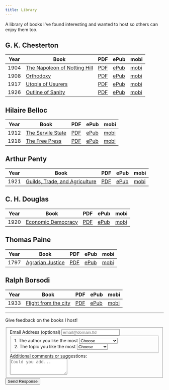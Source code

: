 ```yaml
---
title: Library
---
```


A library of books I've found interesting and wanted to host so others can enjoy them too.

## G. K. Chesterton

| Year | Book                                                        | PDF                         | ePub                          | mobi                          |
|------|-------------------------------------------------------------|-----------------------------|-------------------------------|-------------------------------|
| 1904 | [The Napoleon of Notting Hill](napoleon-notting/index.html) | [PDF](napoleon-notting.pdf) | [ePub](napoleon-notting.epub) | [mobi](napoleon-notting.mobi) |
| 1908 | [Orthodoxy](orthodoxy/index.html)                           | [PDF](orthodoxy.pdf)        | [ePub](orthodoxy.epub)        | [mobi](orthodoxy.mobi)        |
| 1917 | [Utopia of Usurers](utopia-usurers/index.html)              | [PDF](utopia-usurers.pdf)   | [ePub](utopia-usurers.epub)   | [mobi](utopia-usurers.mobi)   |
| 1926 | [Outline of Sanity](outline-sanity/index.html)              | [PDF](outline-sanity.pdf)   | [ePub](outline-sanity.epub)   | [mobi](outline-sanity.mobi)   |

## Hilaire Belloc

| Year | Book                                          | PDF                       | ePub                        | mobi                        |
|------|-----------------------------------------------|---------------------------|-----------------------------|-----------------------------|
| 1912 | [The Servile State](servile-state/index.html) | [PDF](servile-state.pdf)  | [ePub](servile-state.epub)  | [mobi](servile-state.mobi)  |
| 1918 | [The Free Press](the-free-press/index.html)   | [PDF](the-free-press.pdf) | [ePub](the-free-press.epub) | [mobi](the-free-press.mobi) |

## Arthur Penty

| Year |   Book                                                    | PDF                     | ePub                      | mobi                      |
|------|-----------------------------------------------------------|-------------------------|---------------------------|---------------------------|
| 1921 | [Guilds, Trade, and Agriculture](guilds-trade/index.html) | [PDF](guilds-trade.pdf) | [ePub](guilds-trade.epub) | [mobi](guilds-trade.mobi) |

## C. H. Douglas

| Year |   Book                                              | PDF                           | ePub                            | mobi                            |
|------|-----------------------------------------------------|-------------------------------|---------------------------------|---------------------------------|
| 1920 | [Economic Democracy](economic-democracy/index.html) | [PDF](economic-democracy.pdf) | [ePub](economic-democracy.epub) | [mobi](economic-democracy.mobi) |

## Thomas Paine

| Year |   Book                                          | PDF                         | ePub                          | mobi                          |
|------|-------------------------------------------------|-----------------------------|-------------------------------|-------------------------------|
| 1797 | [Agrarian Justice](agrarian-justice/index.html) | [PDF](agrarian-justice.pdf) | [ePub](agrarian-justice.epub) | [mobi](agrarian-justice.mobi) |

## Ralph Borsodi

| Year |   Book                                              | PDF                         | ePub                          | mobi                          |
|------|-----------------------------------------------------|-----------------------------|-------------------------------|-------------------------------|
| 1933 | [Flight from the city](flight-from-city/index.html) | [PDF](flight-from-city.pdf) | [ePub](flight-from-city.epub) | [mobi](flight-from-city.mobi) |

---

Give feedback on the books I host!
<form id="fs-frm" name="survey-form" accept-charset="utf-8" action="https://formspree.io/f/mlezgnww" method="post">
  <fieldset id="fs-frm-inputs">
    <label for="email-address">Email Address (optional)</label>
    <input type="email" name="_replyto" id="email-address" placeholder="email@domain.tld" >
    <fieldset id="fs-frm-selects">
      <label for="author">1. The author you like the most</label>
      <select name="author" id="author" required="" >
        <option value="" selected="" disabled="">Choose</option>
        <option value="1">G. K. Chesterton</option>
        <option value="2">Hilaire Belloc</option>
        <option value="3">Arthur Penty</option>
        <option value="4">C. H. Douglas</option>
        <option value="5">Thomas Paine</option>
        <option value="6">Ralph Borsodi</option>
      </select>
      <br/>
      <label for="topic">2. The topic you like the most</label>
      <select name="topic" id="topic" required="">
        <option value="" selected="" disabled="">Choose</option>
        <option value="1">Distributism</option>
        <option value="2">Christianity</option>
        <option value="3">Social Credit</option>
        <option value="4">Georgism</option>
        <option value="4">Agrarianism</option>
        <option value="5">Fiction</option>
      </select>
    </fieldset>
    <label for="message">Additional comments or suggestions:</label>
    <br/>
    <textarea rows="3" name="message" id="message" placeholder="Could you add..."></textarea>
    <input type="hidden" name="_subject" id="email-subject" value="Survey Response">
  </fieldset>
  <input type="submit" value="Send Response">
</form>
